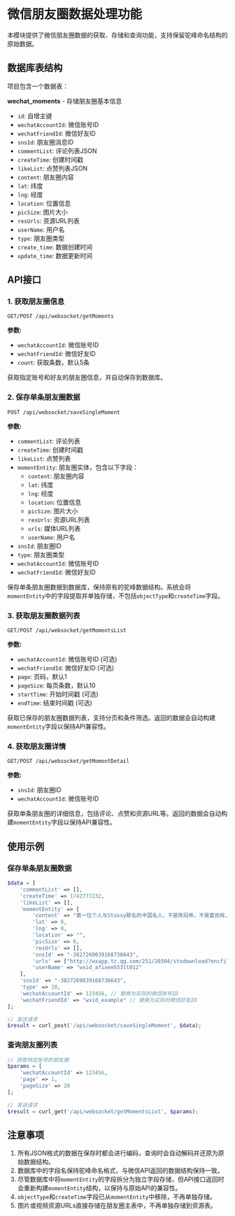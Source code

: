 # 微信朋友圈数据处理功能

本模块提供了微信朋友圈数据的获取、存储和查询功能，支持保留驼峰命名结构的原始数据。

## 数据库表结构

项目包含一个数据表：

**wechat_moments** - 存储朋友圈基本信息
- `id`: 自增主键
- `wechatAccountId`: 微信账号ID
- `wechatFriendId`: 微信好友ID
- `snsId`: 朋友圈消息ID
- `commentList`: 评论列表JSON
- `createTime`: 创建时间戳
- `likeList`: 点赞列表JSON
- `content`: 朋友圈内容
- `lat`: 纬度
- `lng`: 经度
- `location`: 位置信息
- `picSize`: 图片大小
- `resUrls`: 资源URL列表
- `userName`: 用户名
- `type`: 朋友圈类型
- `create_time`: 数据创建时间
- `update_time`: 数据更新时间

## API接口

### 1. 获取朋友圈信息

```
GET/POST /api/websocket/getMoments
```

**参数:**
- `wechatAccountId`: 微信账号ID
- `wechatFriendId`: 微信好友ID
- `count`: 获取条数，默认5条

获取指定账号和好友的朋友圈信息，并自动保存到数据库。

### 2. 保存单条朋友圈数据

```
POST /api/websocket/saveSingleMoment
```

**参数:**
- `commentList`: 评论列表
- `createTime`: 创建时间戳
- `likeList`: 点赞列表
- `momentEntity`: 朋友圈实体，包含以下字段：
  - `content`: 朋友圈内容
  - `lat`: 纬度
  - `lng`: 经度
  - `location`: 位置信息
  - `picSize`: 图片大小
  - `resUrls`: 资源URL列表
  - `urls`: 媒体URL列表
  - `userName`: 用户名
- `snsId`: 朋友圈ID
- `type`: 朋友圈类型
- `wechatAccountId`: 微信账号ID
- `wechatFriendId`: 微信好友ID

保存单条朋友圈数据到数据库，保持原有的驼峰数据结构。系统会将`momentEntity`中的字段提取并单独存储，不包括`objectType`和`createTime`字段。

### 3. 获取朋友圈数据列表

```
GET/POST /api/websocket/getMomentsList
```

**参数:**
- `wechatAccountId`: 微信账号ID (可选)
- `wechatFriendId`: 微信好友ID (可选)
- `page`: 页码，默认1
- `pageSize`: 每页条数，默认10
- `startTime`: 开始时间戳 (可选)
- `endTime`: 结束时间戳 (可选)

获取已保存的朋友圈数据列表，支持分页和条件筛选。返回的数据会自动构建`momentEntity`字段以保持API兼容性。

### 4. 获取朋友圈详情

```
GET/POST /api/websocket/getMomentDetail
```

**参数:**
- `snsId`: 朋友圈ID
- `wechatAccountId`: 微信账号ID

获取单条朋友圈的详细信息，包括评论、点赞和资源URL等。返回的数据会自动构建`momentEntity`字段以保持API兼容性。

## 使用示例

### 保存单条朋友圈数据

```php
$data = [
    'commentList' => [],
    'createTime' => 1742777232,
    'likeList' => [],
    'momentEntity' => [
        'content' => "第一位个人与Stussy联名的中国名人，不是陈冠希，不是葛民辉，而是周杰伦！",
        'lat' => 0,
        'lng' => 0,
        'location' => "",
        'picSize' => 0,
        'resUrls' => [],
        'snsId' => "-3827269039168736643",
        'urls' => ["http://wxapp.tc.qq.com/251/20304/stodownload?encfilekey=..."],
        'userName' => "wxid_afixeeh53lt012"
    ],
    'snsId' => "-3827269039168736643",
    'type' => 28,
    'wechatAccountId' => 123456, // 替换为实际的微信账号ID
    'wechatFriendId' => "wxid_example" // 替换为实际的微信好友ID
];

// 发送请求
$result = curl_post('/api/websocket/saveSingleMoment', $data);
```

### 查询朋友圈列表

```php
// 获取特定账号的朋友圈
$params = [
    'wechatAccountId' => 123456,
    'page' => 1,
    'pageSize' => 20
];

// 发送请求
$result = curl_get('/api/websocket/getMomentsList', $params);
```

## 注意事项

1. 所有JSON格式的数据在保存时都会进行编码，查询时会自动解码并还原为原始数据结构。
2. 数据库中的字段名保持驼峰命名格式，与微信API返回的数据结构保持一致。
3. 尽管数据库中将`momentEntity`的字段拆分为独立字段存储，但API接口返回时会重新构建`momentEntity`结构，以保持与原始API的兼容性。
4. `objectType`和`createTime`字段已从`momentEntity`中移除，不再单独存储。
5. 图片或视频资源URLs直接存储在朋友圈主表中，不再单独存储到资源表。 